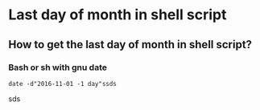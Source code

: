 # Last day of month in shell script

## How to get the last day of month in shell script?

### Bash or sh with gnu date
```shell
date -d"2016-11-01 -1 day"ssds
```
sds
